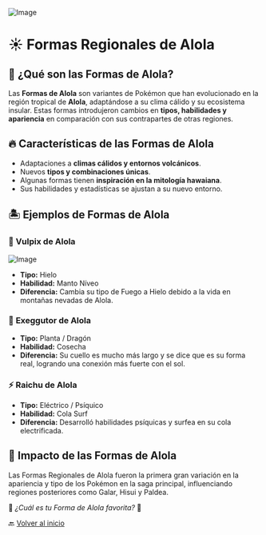 
![Image](https://github.com/user-attachments/assets/a89b92d5-c735-4596-bb60-14ca19449e31)

# ☀️ Formas Regionales de Alola  

## 🌴 ¿Qué son las Formas de Alola?  
Las **Formas de Alola** son variantes de Pokémon que han evolucionado en la región tropical de **Alola**, adaptándose a su clima cálido y su ecosistema insular. Estas formas introdujeron cambios en **tipos, habilidades y apariencia** en comparación con sus contrapartes de otras regiones.  

## 🔥 Características de las Formas de Alola  
- Adaptaciones a **climas cálidos y entornos volcánicos**.  
- Nuevos **tipos y combinaciones únicas**.  
- Algunas formas tienen **inspiración en la mitología hawaiana**.  
- Sus habilidades y estadísticas se ajustan a su nuevo entorno.  

## 🏝️ Ejemplos de Formas de Alola  
### 🦊 **Vulpix de Alola**  

![Image](https://github.com/user-attachments/assets/b7cfcdd8-8ec1-47f5-b6a6-4da80a46bc1c)

- **Tipo:** Hielo  
- **Habilidad:** Manto Níveo  
- **Diferencia:** Cambia su tipo de Fuego a Hielo debido a la vida en montañas nevadas de Alola.  

### 🦎 **Exeggutor de Alola**  
- **Tipo:** Planta / Dragón  
- **Habilidad:** Cosecha  
- **Diferencia:** Su cuello es mucho más largo y se dice que es su forma real, logrando una conexión más fuerte con el sol.  

### ⚡ **Raichu de Alola**  
- **Tipo:** Eléctrico / Psíquico  
- **Habilidad:** Cola Surf  
- **Diferencia:** Desarrolló habilidades psíquicas y surfea en su cola electrificada.  

## 🌊 Impacto de las Formas de Alola  
Las Formas Regionales de Alola fueron la primera gran variación en la apariencia y tipo de los Pokémon en la saga principal, influenciando regiones posteriores como Galar, Hisui y Paldea.  

📌 *¿Cuál es tu Forma de Alola favorita?* 🤔  

🔙 [Volver al inicio](https://mvillegasuc.github.io/Proyecto_CS/VENCES/)  


